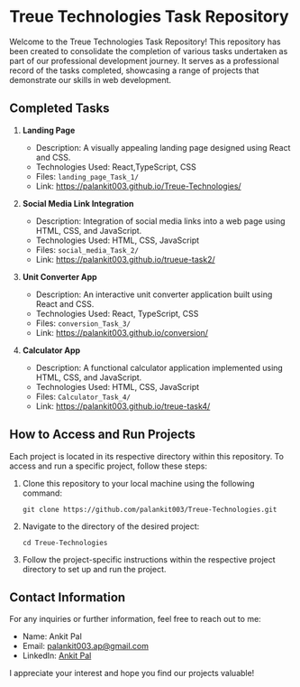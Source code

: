 # Treue Technologies Task Repository

Welcome to the Treue Technologies Task Repository! This repository has been created to consolidate the completion of various tasks undertaken as part of our professional development journey. It serves as a professional record of the tasks completed, showcasing a range of projects that demonstrate our skills in web development.

## Completed Tasks

1. **Landing Page**

   - Description: A visually appealing landing page designed using React and CSS.
   - Technologies Used: React,TypeScript, CSS
   - Files: `landing_page_Task_1/`
   - Link: https://palankit003.github.io/Treue-Technologies/

2. **Social Media Link Integration**

   - Description: Integration of social media links into a web page using HTML, CSS, and JavaScript.
   - Technologies Used: HTML, CSS, JavaScript
   - Files: `social_media_Task_2/`
   - Link: https://palankit003.github.io/trueue-task2/

3. **Unit Converter App**

   - Description: An interactive unit converter application built using React and CSS.
   - Technologies Used: React, TypeScript, CSS
   - Files: `conversion_Task_3/`
   - Link: https://palankit003.github.io/conversion/

4. **Calculator App**
   - Description: A functional calculator application implemented using HTML, CSS, and JavaScript.
   - Technologies Used: HTML, CSS, JavaScript
   - Files: `Calculator_Task_4/`
   - Link: https://palankit003.github.io/treue-task4/

## How to Access and Run Projects

Each project is located in its respective directory within this repository. To access and run a specific project, follow these steps:

1. Clone this repository to your local machine using the following command:

   ```
   git clone https://github.com/palankit003/Treue-Technologies.git
   ```

2. Navigate to the directory of the desired project:

   ```
   cd Treue-Technologies
   ```

3. Follow the project-specific instructions within the respective project directory to set up and run the project.

## Contact Information

For any inquiries or further information, feel free to reach out to me:

- Name: Ankit Pal
- Email: palankit003.ap@gmail.com
- LinkedIn: [Ankit Pal](https://www.linkedin.com/in/ankitpal003/)

I appreciate your interest and hope you find our projects valuable!
